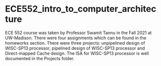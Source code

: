 # ECE552_intro_to_computer_architecture
ECE 552 course was taken by Professor Swamit Tannu in the Fall 2021 at UW-Madison.
There were four assignments which can be found in the homeworks section.
There were three projects: unpipelined design of WISC-SP13 processor, pipelined design of WISC-SP13 processor and Direct-mapped Cache design.
The ISA for WISC-SP13 processor is well documented in the Projects folder.
